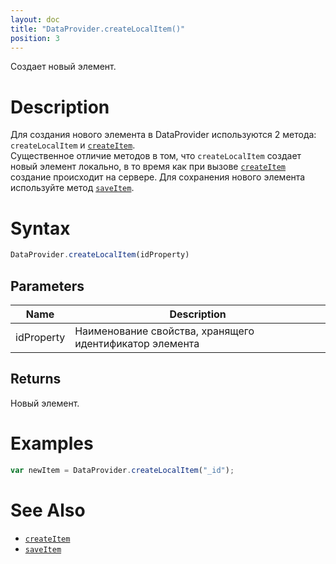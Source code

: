 ```yaml
---
layout: doc
title: "DataProvider.createLocalItem()"
position: 3
---
```


Создает новый элемент.

# Description

Для создания нового элемента в DataProvider используются 2 метода: `createLocalItem` и [`createItem`](../DataProvider.createItem/).  
Существенное отличие методов в том, что `createLocalItem` создает новый элемент локально, в то время как при вызове [`createItem`](../DataProvider.createItem/) создание происходит на сервере. Для сохранения нового элемента используйте метод [`saveItem`](../DataProvider.saveItem/).

# Syntax

```js
DataProvider.createLocalItem(idProperty)
```

## Parameters

|Name|Description|
|----|-----------|
|idProperty|Наименование свойства, хранящего идентификатор элемента|

## Returns

Новый элемент.

# Examples

```js
var newItem = DataProvider.createLocalItem("_id");
```

# See Also

* [`createItem`](../DataProvider.createItem/)
* [`saveItem`](../DataProvider.saveItem/)